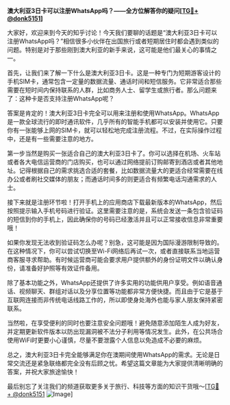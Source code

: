 **澳大利亚3日卡可以注册WhatsApp吗？——全方位解答你的疑问[[TG💪+ @donk5151](https://t.me/s/donk5151)]**

大家好，欢迎来到今天的知乎讨论！今天我们要聊的话题是“澳大利亚3日卡可以注册WhatsApp吗？”相信很多小伙伴在出国旅行或者短期居住时都会遇到类似的问题。特别是对于那些刚到澳大利亚的新手来说，这可能是他们最关心的事情之一。

首先，让我们来了解一下什么是澳大利亚3日卡。这是一种专门为短期游客设计的手机SIM卡，通常包含一定量的数据流量、通话时间和短信服务。它非常适合那些需要在短时间内保持联系的人群，比如商务人士、留学生或旅行者。那么问题来了：这种卡是否支持注册WhatsApp呢？

答案是肯定的！澳大利亚3日卡完全可以用来注册和使用WhatsApp。WhatsApp是一款全球流行的即时通讯软件，几乎所有的智能手机都可以安装并使用它。只要你有一张能够上网的SIM卡，就可以轻松地完成注册流程。不过，在实际操作过程中，还是有一些需要注意的地方。

第一步当然是购买一张适合自己的澳大利亚3日卡了。你可以选择在机场、火车站或者各大电信运营商的门店购买，也可以通过网络提前订购邮寄到酒店或者其他地址。记得根据自己的需求挑选合适的套餐，比如数据流量大的更适合经常需要在线办公或者刷社交媒体的朋友；而通话时间多的则更适合有频繁电话沟通需求的人士。

接下来就是注册环节啦！打开手机上的应用商店下载最新版本的WhatsApp，然后按照提示输入手机号码进行验证。这里需要注意的是，系统会发送一条包含验证码的短信到你的手机上，因此确保你的号码已经激活并且可以正常接收信息非常重要哦！

如果你发现无法收到验证码怎么办呢？别急，这可能是因为国际漫游限制导致的。在这种情况下，你可以尝试切换至Wi-Fi网络后再试一次，或者直接联系当地运营商客服寻求帮助。有时候运营商可能会要求用户提供额外的身份证明文件以确认身份，请准备好护照等有效证件备用。

除了基本功能之外，WhatsApp还提供了许多实用的功能供用户享受。例如语音通话、视频聊天、群组对话以及分享位置等功能都非常方便快捷。而且由于它是基于互联网连接而非传统电话线路工作的，所以即使身处海外也能与家人朋友保持紧密联系。

当然啦，在享受便利的同时也要注意安全问题哦！避免随意添加陌生人成为好友，并定期更新软件版本以防出现漏洞被不法分子利用等情况发生。此外，在公共场合使用WiFi时更要小心谨慎，尽量不要泄露个人信息以免造成不必要的麻烦。

总之，澳大利亚3日卡完全能够满足你在澳期间使用WhatsApp的需求。无论是日常交流还是紧急联络都完全没有后顾之忧。希望这篇文章能为大家提供清晰明确的答案，并祝大家旅途愉快！

最后别忘了关注我们的频道获取更多关于旅行、科技等方面的知识干货哦～[[TG💪+ @donk5151](https://t.me/s/donk5151) ![Image](https://i.postimg.cc/rwNCRYN7/Snipaste-2025-04-30-17-27-05.png)]